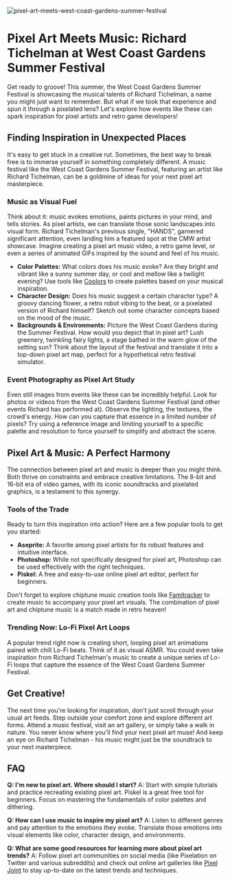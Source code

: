 ![pixel-art-meets-west-coast-gardens-summer-festival](https://images.pexels.com/photos/18920008/pexels-photo-18920008.jpeg?auto=compress&cs=tinysrgb&fit=crop&h=627&w=1200)

# Pixel Art Meets Music: Richard Tichelman at West Coast Gardens Summer Festival

Get ready to groove! This summer, the West Coast Gardens Summer Festival is showcasing the musical talents of Richard Tichelman, a name you might just want to remember. But what if we took that experience and spun it through a pixelated lens? Let's explore how events like these can spark inspiration for pixel artists and retro game developers!

## Finding Inspiration in Unexpected Places

It's easy to get stuck in a creative rut. Sometimes, the best way to break free is to immerse yourself in something completely different. A music festival like the West Coast Gardens Summer Festival, featuring an artist like Richard Tichelman, can be a goldmine of ideas for your next pixel art masterpiece.

### Music as Visual Fuel

Think about it: music evokes emotions, paints pictures in your mind, and tells stories. As pixel artists, we can translate those sonic landscapes into visual form.  Richard Tichelman's previous single, "HANDS", garnered significant attention, even landing him a featured spot at the CMW artist showcase.  Imagine creating a pixel art music video, a retro game level, or even a series of animated GIFs inspired by the sound and feel of his music.

*   **Color Palettes:** What colors does his music evoke? Are they bright and vibrant like a sunny summer day, or cool and mellow like a twilight evening? Use tools like [Coolors](https://coolors.co/) to create palettes based on your musical inspiration.
*   **Character Design:** Does his music suggest a certain character type? A groovy dancing flower, a retro robot vibing to the beat, or a pixelated version of Richard himself?  Sketch out some character concepts based on the mood of the music.
*   **Backgrounds & Environments:**  Picture the West Coast Gardens during the Summer Festival. How would you depict that in pixel art? Lush greenery, twinkling fairy lights, a stage bathed in the warm glow of the setting sun? Think about the layout of the festival and translate it into a top-down pixel art map, perfect for a hypothetical retro festival simulator.

### Event Photography as Pixel Art Study

Even still images from events like these can be incredibly helpful. Look for photos or videos from the West Coast Gardens Summer Festival (and other events Richard has performed at). Observe the lighting, the textures, the crowd's energy. How can you capture that essence in a limited number of pixels?  Try using a reference image and limiting yourself to a specific palette and resolution to force yourself to simplify and abstract the scene.

## Pixel Art & Music: A Perfect Harmony

The connection between pixel art and music is deeper than you might think. Both thrive on constraints and embrace creative limitations. The 8-bit and 16-bit era of video games, with its iconic soundtracks and pixelated graphics, is a testament to this synergy. 

### Tools of the Trade

Ready to turn this inspiration into action? Here are a few popular tools to get you started:

*   **Aseprite:**  A favorite among pixel artists for its robust features and intuitive interface.
*   **Photoshop:**  While not specifically designed for pixel art, Photoshop can be used effectively with the right techniques.
*   **Piskel:** A free and easy-to-use online pixel art editor, perfect for beginners.

Don't forget to explore chiptune music creation tools like [Famitracker](https://famitracker.com/) to create music to accompany your pixel art visuals. The combination of pixel art and chiptune music is a match made in retro heaven!

### Trending Now: Lo-Fi Pixel Art Loops

A popular trend right now is creating short, looping pixel art animations paired with chill Lo-Fi beats. Think of it as visual ASMR. You could even take inspiration from Richard Tichelman's music to create a unique series of Lo-Fi loops that capture the essence of the West Coast Gardens Summer Festival.

## Get Creative!

The next time you're looking for inspiration, don't just scroll through your usual art feeds. Step outside your comfort zone and explore different art forms. Attend a music festival, visit an art gallery, or simply take a walk in nature. You never know where you'll find your next pixel art muse!  And keep an eye on Richard Tichelman - his music might just be the soundtrack to your next masterpiece.

## FAQ

**Q: I'm new to pixel art. Where should I start?**
A: Start with simple tutorials and practice recreating existing pixel art. Piskel is a great free tool for beginners. Focus on mastering the fundamentals of color palettes and dithering.

**Q: How can I use music to inspire my pixel art?**
A: Listen to different genres and pay attention to the emotions they evoke. Translate those emotions into visual elements like color, character design, and environments.

**Q: What are some good resources for learning more about pixel art trends?**
A:  Follow pixel art communities on social media (like Pixelation on Twitter and various subreddits) and check out online art galleries like [Pixel Joint](http://pixeljoint.com/) to stay up-to-date on the latest trends and techniques.
